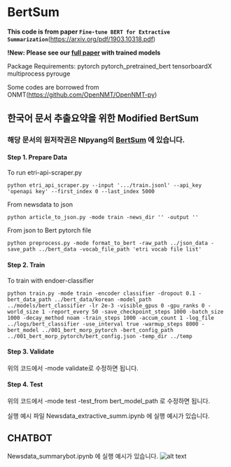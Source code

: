 # BertSum

**This code is from paper `Fine-tune BERT for Extractive Summarization`**(https://arxiv.org/pdf/1903.10318.pdf)

**!New: Please see our [full paper](https://arxiv.org/abs/1908.08345) with trained models**

Package Requirements: pytorch pytorch_pretrained_bert tensorboardX multiprocess pyrouge

Some codes are borrowed from ONMT(https://github.com/OpenNMT/OpenNMT-py)

## 한국어 문서 추출요약을 위한 Modified BertSum

### 해당 문서의 원저작권은 Nlpyang의 [BertSum](https://github.com/nlpyang/BertSum) 에 있습니다.

#### Step 1. Prepare Data

To run etri-api-scraper.py
```
python etri_api_scraper.py --input '.../train.jsonl' --api_key 'openapi key' --first_index 0 --last_index 5000
```

From newsdata to json
```
python article_to_json.py -mode train -news_dir '' -output ''
```

From json to Bert pytorch file
```
python preprocess.py -mode format_to_bert -raw_path ../json_data -save_path ../bert_data -vocab_file_path 'etri vocab file list'
```

#### Step 2. Train

To train with endoer-classifier
```
python train.py -mode train -encoder classifier -dropout 0.1 -bert_data_path ../bert_data/korean -model_path ../models/bert_classifier -lr 2e-3 -visible_gpus 0 -gpu_ranks 0 -world_size 1 -report_every 50 -save_checkpoint_steps 1000 -batch_size 1000 -decay_method noam -train_steps 1000 -accum_count 1 -log_file ../logs/bert_classifier -use_interval true -warmup_steps 8000 -bert_model ../001_bert_morp_pytorch -bert_config_path ../001_bert_morp_pytorch/bert_config.json -temp_dir ../temp
```

#### Step 3. Validate

위의 코드에서 -mode validate로 수정하면 됩니다.

#### Step 4. Test

위의 코드에서 -mode test -test_from bert_model_path 로 수정하면 됩니다.

실행 예시 파일 Newsdata_extractive_summ.ipynb 에 실행 예시가 있습니다.


## CHATBOT

Newsdata_summarybot.ipynb 에 실행 예시가 있습니다.
![alt text](https://github.com/raqoon886/KoBertSum/tree/master/summbot.png?raw=true)
